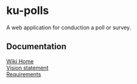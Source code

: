 # ku-polls
A web application for conduction a poll or survey. 
## Documentation
[Wiki Home](https://github.com/NarawishS/ku-polls/wiki)  
[Vision statement](https://github.com/NarawishS/ku-polls/wiki/Vision-Statement)  
[Requirements](https://github.com/NarawishS/ku-polls/wiki/Requirements)
